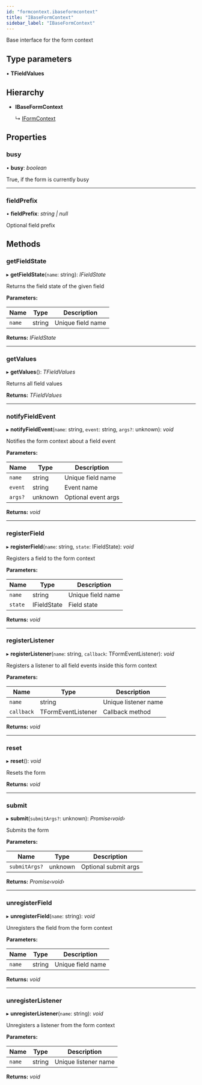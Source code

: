 ```yaml
---
id: "formcontext.ibaseformcontext"
title: "IBaseFormContext"
sidebar_label: "IBaseFormContext"
---
```


Base interface for the form context

## Type parameters

▪ **TFieldValues**

## Hierarchy

* **IBaseFormContext**

  ↳ [IFormContext](formcontext.iformcontext.md)

## Properties

###  busy

• **busy**: *boolean*

True, if the form is currently busy

___

###  fieldPrefix

• **fieldPrefix**: *string | null*

Optional field prefix

## Methods

###  getFieldState

▸ **getFieldState**(`name`: string): *IFieldState*

Returns the field state of the given field

**Parameters:**

Name | Type | Description |
------ | ------ | ------ |
`name` | string | Unique field name  |

**Returns:** *IFieldState*

___

###  getValues

▸ **getValues**(): *TFieldValues*

Returns all field values

**Returns:** *TFieldValues*

___

###  notifyFieldEvent

▸ **notifyFieldEvent**(`name`: string, `event`: string, `args?`: unknown): *void*

Notifies the form context about a field event

**Parameters:**

Name | Type | Description |
------ | ------ | ------ |
`name` | string | Unique field name |
`event` | string | Event name |
`args?` | unknown | Optional event args  |

**Returns:** *void*

___

###  registerField

▸ **registerField**(`name`: string, `state`: IFieldState): *void*

Registers a field to the form context

**Parameters:**

Name | Type | Description |
------ | ------ | ------ |
`name` | string | Unique field name |
`state` | IFieldState | Field state  |

**Returns:** *void*

___

###  registerListener

▸ **registerListener**(`name`: string, `callback`: TFormEventListener): *void*

Registers a listener to all field events inside
this form context

**Parameters:**

Name | Type | Description |
------ | ------ | ------ |
`name` | string | Unique listener name |
`callback` | TFormEventListener | Callback method  |

**Returns:** *void*

___

###  reset

▸ **reset**(): *void*

Resets the form

**Returns:** *void*

___

###  submit

▸ **submit**(`submitArgs?`: unknown): *Promise‹void›*

Submits the form

**Parameters:**

Name | Type | Description |
------ | ------ | ------ |
`submitArgs?` | unknown | Optional submit args  |

**Returns:** *Promise‹void›*

___

###  unregisterField

▸ **unregisterField**(`name`: string): *void*

Unregisters the field from the form context

**Parameters:**

Name | Type | Description |
------ | ------ | ------ |
`name` | string | Unique field name  |

**Returns:** *void*

___

###  unregisterListener

▸ **unregisterListener**(`name`: string): *void*

Unregisters a listener from the form context

**Parameters:**

Name | Type | Description |
------ | ------ | ------ |
`name` | string | Unique listener name  |

**Returns:** *void*
